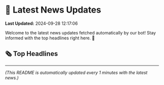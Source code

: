 # 📰 Latest News Updates
**Last Updated:** 2024-09-28 12:17:06

Welcome to the latest news updates fetched automatically by our bot! Stay informed with the top headlines right here. 🚀

## 🗞️ Top Headlines

---
*(This README is automatically updated every 1 minutes with the latest news.)*
